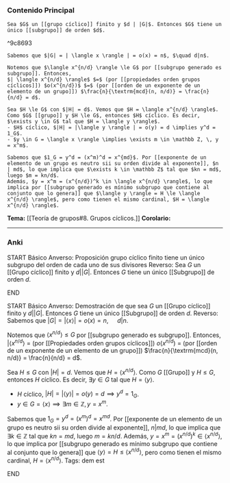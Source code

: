 ### Contenido Principal


```ad-theorem
Sea $G$ un [[grupo cíclico]] finito y $d | |G|$. Entonces $G$ tiene un único [[subgrupo]] de orden $d$.
```

^9c8693

```ad-proof
Sabemos que $|G| = | \langle x \rangle | = o(x) = n$, $\quad d|n$.

Notemos que $\langle x^{n/d} \rangle \le G$ por [[subgrupo generado es subgrupo]]. Entonces,
$| \langle x^{n/d} \rangle$ $=$ (por [[propiedades orden grupos cíclicos]]) $o(x^{n/d})$ $=$ (por [[orden de un exponente de un elemento de un grupo]]) $\frac{n}{\textrm{mcd}(n, n/d)} = \frac{n}{n/d} = d$.

Sea $H \le G$ con $|H| = d$. Vemos que $H = \langle x^{n/d} \rangle$. Como $G$ [[grupo]] y $H \le G$, entonces $H$ cíclico. Es decir, $\exists y \in G$ tal que $H = \langle y \rangle$.
- $H$ cíclico, $|H| = |\langle y \rangle | = o(y) = d \implies y^d = 1_G$.
- $y \in G = \langle x \rangle \implies \exists m \in \mathbb Z, \, y = x^m$.

Sabemos que $1_G = y^d = (x^m)^d = x^{md}$. Por [[exponente de un elemento de un grupo es neutro sii su orden divide al exponente]], $n | md$, lo que implica que $\exists k \in \mathbb Z$ tal que $kn = md$, luego $m = kn/d$.
Además, $y = x^m = (x^{n/d})^k \in \langle x^{n/d} \rangle$, lo que implica por [[subgrupo generado es mínimo subgrupo que contiene al conjunto que lo genera]] que $\langle y \rangle = H \le \langle x^{n/d} \rangle$, pero como tienen el mismo cardinal, $H = \langle x^{n/d} \rangle$.
```

**Tema:** [[Teoría de grupos#8. Grupos cíclicos.]]
**Corolario:**

---
### Anki

START
Básico
Anverso: Proposición grupo cíclico finito tiene un único subgrupo del orden de cada uno de sus divisores
Reverso: Sea $G$ un [[Grupo cíclico]] finito y $d | |G|$. Entonces $G$ tiene un único [[Subgrupo]] de orden $d$.
<!--ID: 1727966477535-->
END

START
Básico
Anverso:  Demostración de que sea $G$ un [[Grupo cíclico]] finito y $d | |G|$. Entonces $G$ tiene un único [[Subgrupo]] de orden $d$.
Reverso: Sabemos que $|G| = | \langle x \rangle | = o(x) = n$, $\quad d|n$.

Notemos que $\langle x^{n/d} \rangle \le G$ por [[subgrupo generado es subgrupo]]. Entonces,
$| \langle x^{n/d} \rangle$ $=$ (por [[Propiedades orden grupos cíclicos]]) $o(x^{n/d})$ $=$ (por [[orden de un exponente de un elemento de un grupo]]) $\frac{n}{\textrm{mcd}(n, n/d)} = \frac{n}{n/d} = d$.

Sea $H \le G$ con $|H| = d$. Vemos que $H = \langle x^{n/d} \rangle$. Como $G$ [[Grupo]] y $H \le G$, entonces $H$ cíclico. Es decir, $\exists y \in G$ tal que $H = \langle y \rangle$.
- $H$ cíclico, $|H| = |\langle y \rangle | = o(y) = d \implies y^d = 1_G$.
- $y \in G = \langle x \rangle \implies \exists m \in \mathbb Z, \, y = x^m$.

Sabemos que $1_G = y^d = (x^m)^d = x^{md}$. Por [[exponente de un elemento de un grupo es neutro sii su orden divide al exponente]], $n | md$, lo que implica que $\exists k \in \mathbb Z$ tal que $kn = md$, luego $m = kn/d$.
Además, $y = x^m = (x^{n/d})^k \in \langle x^{n/d} \rangle$, lo que implica por [[subgrupo generado es mínimo subgrupo que contiene al conjunto que lo genera]] que $\langle y \rangle = H \le \langle x^{n/d} \rangle$, pero como tienen el mismo cardinal, $H = \langle x^{n/d} \rangle$.
Tags: dem est
<!--ID: 1727966477588-->
END
